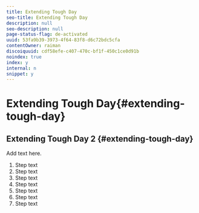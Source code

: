 ```yaml
---
title: Extending Tough Day
seo-title: Extending Tough Day
description: null
seo-description: null
page-status-flag: de-activated
uuid: 53fa9b39-3973-4f64-83f8-d6c72bdc5cfa
contentOwner: raiman
discoiquuid: cdf58efe-c407-470c-bf1f-450c1ce0d91b
noindex: true
index: y
internal: n
snippet: y
---
```


# Extending Tough Day{#extending-tough-day}

## Extending Tough Day 2 {#extending-tough-day}

Add text here.

1. Step text
1. Step text
1. Step text
1. Step text
1. Step text
1. Step text
1. Step text


